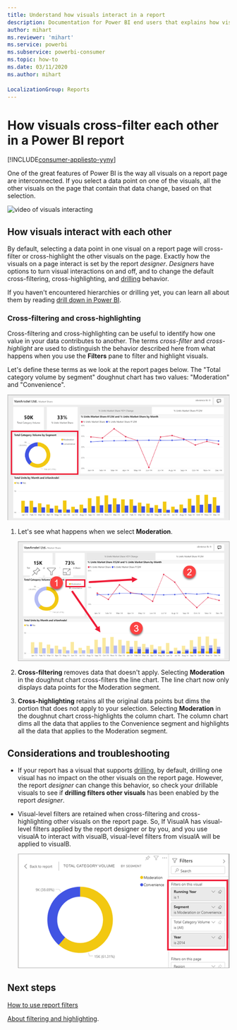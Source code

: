 ```yaml
---
title: Understand how visuals interact in a report
description: Documentation for Power BI end users that explains how visuals interact on a report page. 
author: mihart
ms.reviewer: 'mihart'
ms.service: powerbi
ms.subservice: powerbi-consumer
ms.topic: how-to
ms.date: 03/11/2020
ms.author: mihart

LocalizationGroup: Reports
---
```


# How visuals cross-filter each other in a Power BI report

[!INCLUDE[consumer-appliesto-yyny](../includes/consumer-appliesto-yyny.md)]

One of the great features of Power BI is the way all visuals on a report page are interconnected. If you select a data point on one of the visuals, all the other visuals on the page that contain that data change, based on that selection. 

![video of visuals interacting](media/end-user-interactions/interactions.gif)

## How visuals interact with each other

By default, selecting a data point in one visual on a report page will cross-filter or cross-highlight the other visuals on the page. Exactly how the visuals on a page interact is set by the report *designer*. *Designers* have options to turn visual interactions on and off, and to change the default cross-filtering,  cross-highlighting, and [drilling](end-user-drill.md) behavior. 

If you haven't encountered hierarchies or drilling yet, you can learn all about them by reading [drill down in Power BI](end-user-drill.md). 

### Cross-filtering and cross-highlighting

Cross-filtering and cross-highlighting can be useful to identify how one value in your data contributes to another. The terms *cross-filter* and *cross-highlight* are used to distinguish the behavior described here from what happens when you use the **Filters** pane to filter and highlight visuals.  

Let's define these terms as we look at the report pages below. The "Total category volume by segment" doughnut chart has two values: "Moderation" and "Convenience". 

![Report page](media/end-user-interactions/power-bi-interactions-before.png)

1. Let's see what happens when we select **Moderation**.

    ![Report page after Moderation segment of doughnut chart selected](media/end-user-interactions/power-bi-interactions-after.png)

2. **Cross-filtering** removes data that doesn't apply. Selecting **Moderation** in the doughnut chart cross-filters the line chart. The line chart now only displays data points for the Moderation segment. 

3. **Cross-highlighting** retains all the original data points but dims the portion that does not apply to your selection. Selecting **Moderation** in the doughnut chart cross-highlights the column chart. The column chart dims all the data that applies to the Convenience segment and highlights all the data that applies to the Moderation segment. 


## Considerations and troubleshooting
- If your report has a visual that supports [drilling](end-user-drill.md), by default, drilling one visual has no impact on the other visuals on the report page. However, the report *designer* can change this behavior, so check your drillable visuals to see if **drilling filters other visuals** has been enabled by the report *designer*.
    
- Visual-level filters are retained when cross-filtering and cross-highlighting other visuals on the report page. So, If VisualA has visual-level filters applied by the report designer or by you, and you use visualA to interact with visualB, visual-level filters from visualA will be applied to visualB.

    ![Report page after Moderation segment of doughnut chart selected](media/end-user-interactions/power-bi-visual-filters.png)

## Next steps
[How to use report filters](../consumer/end-user-report-filter.md)


[About filtering and highlighting](end-user-report-filter.md).
